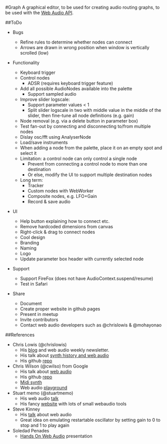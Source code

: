 #Graph
A graphical editor, to be used for creating audio routing graphs,
to be used with the
[Web Audio API](https://developer.mozilla.org/en-US/docs/Web/API/Web_Audio_API).

##ToDo
- Bugs
	- Refine rules to determine whether nodes can connect
	- Arrows are drawn in wrong position when window is vertically scrolled (low)

- Functionality
	- Keyboard trigger
	- Control nodes
		- ADSR (requires keyboard trigger feature)
	- Add all possible AudioNodes available into the palette
		- Support sampled audio
	- Improve slider logscale:
		- Support parameter values < 1
		- Split slider logscale in two with middle value in the middle of the slider,
			then fine-tune all node definitions (e.g. gain)
	- Node removal (e.g. via a delete button in parameter box)
	- Test fan-out by connecting and disconnecting to/from multiple nodes
	- Dislay osc/fft using AnalyserNode
	- Load/save instruments
	- When adding a node from the palette, place it on an empty spot and select it
	- Limitation: a control node can only control a single node
		- Prevent from connecting a control node to more than one destination
		- Or else, modify the UI to support multiple destination nodes
	- Long term:
		- Tracker
		- Custom nodes with WebWorker
		- Composite nodes, e.g. LFO+Gain
		- Record & save audio

- UI
	- Help button explaining how to connect etc.
	- Remove hardcoded dimensions from canvas
	- Right-click & drag to connect nodes
	- Cool design
	- Branding
	- Naming
	- Logo
	- Update parameter box header with currently selected node

- Support
	- Support FireFox (does not have AudioContext.suspend/resume)
	- Test in Safari

- Share
	- Document
	- Create proper website in github pages
	- Present in meetup
	- Invite contributors
	- Contact web audio developers such as @chrislowis & @mohayonao

##References
- Chris Lowis (@chrislowis)
	- His [blog](http://blog.chrislowis.co.uk/) and web audio weekly newsletter.
	- His talk about [synth history and web audio](http://blog.chrislowis.co.uk/2015/06/26/a-brief-history-of-synthesis.html)
	- His github [repo](https://github.com/chrislo)
-  Chris Wilson (@cwilso) from Google
	- His talk about [web audio](https://www.youtube.com/watch?v=wZrNI-86zYI&list=FLztHRYsgsJ4s2_qfg91iW1Q&index=1)
	- His github [repo](https://github.com/cwilso)
	- [Midi synth](https://webaudiodemos.appspot.com/midi-synth/index.html)
	- Web audio [playground](http://webaudioplayground.appspot.com/)
- Stuart memo (@stuartmemo)
	- His web audio [talk](https://www.youtube.com/watch?v=PN8Eg1K9xjE)
	- His fancy [website](http://stuartmemo.com/) with lots of small webaudio tools
- Steve Kinney
	- His [talk](https://www.youtube.com/watch?v=56spBAgOYfg) about web audio
	- Great idea on emulating restartable oscillator by setting gain to 0 to stop and 1 to
		play again
- Soledad Penades
	- [Hands On Web Audio](http://soledadpenades.com/files/t/2015_howa/#0) presentation

